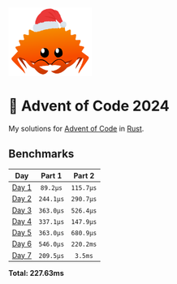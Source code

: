 <img src="./.assets/christmas_ferris.png" width="164">

# 🎄 Advent of Code 2024

My solutions for [Advent of Code](https://adventofcode.com/) in [Rust](https://www.rust-lang.org/).

<!--- advent_readme_stars table --->

<!--- benchmarking table --->
## Benchmarks

| Day | Part 1 | Part 2 |
| :---: | :---: | :---:  |
| [Day 1](./src/bin/01.rs) | `89.2µs` | `115.7µs` |
| [Day 2](./src/bin/02.rs) | `244.1µs` | `290.7µs` |
| [Day 3](./src/bin/03.rs) | `363.0µs` | `526.4µs` |
| [Day 4](./src/bin/04.rs) | `337.1µs` | `147.9µs` |
| [Day 5](./src/bin/05.rs) | `363.0µs` | `680.9µs` |
| [Day 6](./src/bin/06.rs) | `546.0µs` | `220.2ms` |
| [Day 7](./src/bin/07.rs) | `209.5µs` | `3.5ms`   |

**Total: 227.63ms**
<!--- benchmarking table --->
